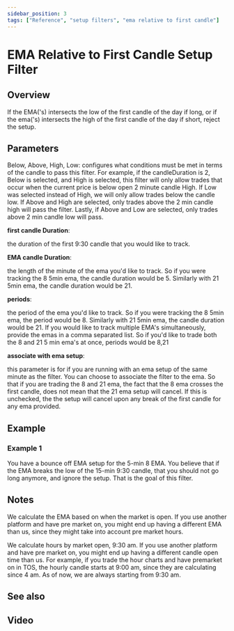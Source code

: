 ```yaml
---
sidebar_position: 3
tags: ["Reference", "setup filters", "ema relative to first candle"]
---
```

# EMA Relative to First Candle Setup Filter

## Overview

If the EMA('s) intersects the low of the first candle of the day if long, or if the ema('s) intersects the high of the first candle of the day if short, reject the setup.

## Parameters

Below, Above, High, Low: configures what conditions must be met in terms of the candle to pass this filter. For example, if the candleDuration is 2, Below is selected, and High is selected, this filter will only allow trades that occur when the current price is below open 2 minute candle High. If Low was selected instead of High, we will only allow trades below the candle low. If Above and High are selected, only trades above the 2 min candle high will pass the filter. Lastly, if Above and Low are selected, only trades above 2 min candle low will pass.

**first candle Duration**:

the duration of the first 9:30 candle that you would like to track.

**EMA candle Duration**:

the length of the minute of the ema you'd like to track. So if you were tracking the 8 5min ema, the candle duration would be 5. Similarly with 21 5min ema, the candle duration would be 21.

**periods**:

the period of the ema you'd like to track. So if you were tracking the 8 5min ema, the period would be 8. Similarly with 21 5min ema, the candle duration would be 21. If you would like to track multiple EMA's simultaneously, provide the emas in a comma separated list. So if you'd like to trade both the 8 and 21 5 min ema's at once, periods would be 8,21

**associate with ema setup**:

this parameter is for if you are running with an ema setup of the same minute as the filter. You can choose to associate the filter to the ema. So that if you are trading the 8 and 21 ema, the fact that the 8 ema crosses the first candle, does not mean that the 21 ema setup will cancel. If this is unchecked, the the setup will cancel upon any break of the first candle for any ema provided.

## Example

### Example 1

You have a bounce off EMA setup for the 5-min 8 EMA. You believe that if the EMA breaks the low of the 15-min 9:30 candle, that you should not go long anymore, and ignore the setup. That is the goal of this filter.

## Notes

We calculate the EMA based on when the market is open. If you use another platform and have pre market on, you might end up having a different EMA than us, since they might take into account pre market hours.

We calculate hours by market open, 9:30 am. If you use another platform and have pre market on, you might end up having a different candle open time than us. For example, if you trade the hour charts and have premarket on in TOS, the hourly candle starts at 9:00 am, since they are calculating since 4 am. As of now, we are always starting from 9:30 am.

## See also

## Video

